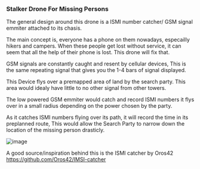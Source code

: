 ### Stalker Drone For Missing Persons


The general design around this drone is a ISMI number catcher/ GSM signal emmiter attached to its chasis. 

The main concept is, everyone has a phone on them nowadays, especailly hikers and campers. When these people get lost without service, it can seem that all the help of their phone is lost. This drone will fix that.

GSM signals are constantly caught and resent by cellular devices, This is the same repeating signal that gives you the 1-4 bars of signal displayed.

This Device flys over a premapped area of land by the search party. This area would idealy have little to no other signal from other towers.

The low powered GSM emmiter would catch and record ISMI numbers it flys over in a small radius depending on the power chosen by the party.

As it catches ISMI numbers flying over its path, it will record the time in its preplanned route, This would allow the Search Party to narrow down the location of the missing person drasticly.

![image](https://github.com/xX-Wi-Fi-Xx/xX-Wi-Fi-Xx.github.io/assets/103215175/742201a6-6237-49ce-bb5d-9a25a24c2fab)

A good source/inspiration behind this is the ISMI catcher by Oros42
https://github.com/Oros42/IMSI-catcher
